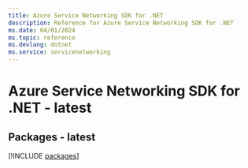 ```yaml
---
title: Azure Service Networking SDK for .NET
description: Reference for Azure Service Networking SDK for .NET
ms.date: 04/01/2024
ms.topic: reference
ms.devlang: dotnet
ms.service: servicenetworking
---
```

# Azure Service Networking SDK for .NET - latest
## Packages - latest
[!INCLUDE [packages](service-networking-index.md)]